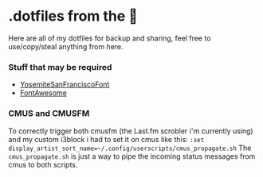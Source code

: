 # .dotfiles from the 🦉
Here are all of my dotfiles for backup and sharing, feel free to use/copy/steal anything from here.

### Stuff that may be required
- [YosemiteSanFranciscoFont](https://github.com/supermarin/YosemiteSanFranciscoFont)
- [FontAwesome](https://fontawesome.com/)

### CMUS and CMUSFM
To correctly trigger both cmusfm (the Last.fm scrobler i'm currently using) and my custom i3block i had to set it on cmus like this:
```:set display_artist_sort_name=~/.config/userscripts/cmus_propagate.sh```
The `cmus_propagate.sh` is just a way to pipe the incoming status messages from cmus to both scripts.
